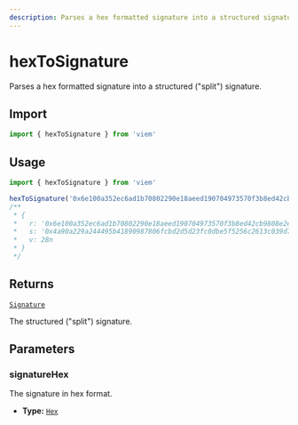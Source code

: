 ```yaml
---
description: Parses a hex formatted signature into a structured signature.
---
```


# hexToSignature

Parses a hex formatted signature into a structured ("split") signature.

## Import

```ts
import { hexToSignature } from 'viem'
```

## Usage

```ts
import { hexToSignature } from 'viem'

hexToSignature('0x6e100a352ec6ad1b70802290e18aeed190704973570f3b8ed42cb9808e2ea6bf4a90a229a244495b41890987806fcbd2d5d23fc0dbe5f5256c2613c039d76db81c') // [!code focus:8]
/**
 * {
 *   r: '0x6e100a352ec6ad1b70802290e18aeed190704973570f3b8ed42cb9808e2ea6bf',
 *   s: '0x4a90a229a244495b41890987806fcbd2d5d23fc0dbe5f5256c2613c039d76db8',
 *   v: 28n
 * }
 */
```

## Returns

[`Signature`](/docs/glossary/types#signature)

The structured ("split") signature.

## Parameters

### signatureHex

The signature in hex format.

- **Type:** [`Hex`](/docs/glossary/types#hex)
